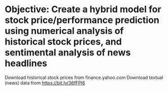# Objective: Create a hybrid model for stock price/performance prediction using numerical analysis of historical stock prices, and sentimental analysis of news headlines 
Download historical stock prices from finance.yahoo.com
Download textual (news) data from https://bit.ly/36fFPI6
